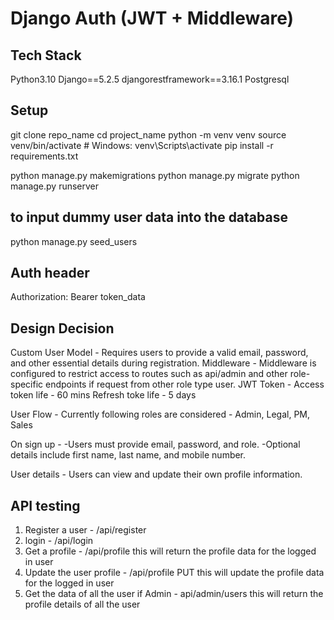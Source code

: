 # Django Auth (JWT + Middleware)

## Tech Stack
Python3.10
Django==5.2.5
djangorestframework==3.16.1
Postgresql

## Setup
git clone repo_name
cd project_name
python -m venv venv
source venv/bin/activate   # Windows: venv\Scripts\activate
pip install -r requirements.txt

python manage.py makemigrations
python manage.py migrate
python manage.py runserver

## to input dummy user data into the database
python manage.py seed_users


## Auth header
Authorization: Bearer token_data

## Design Decision
Custom User Model - Requires users to provide a valid email, password, and other essential details during registration.
Middleware - Middleware is configured to restrict access to routes such as api/admin and other role-specific endpoints if request from other role type user.
JWT Token - Access token life - 60 mins
            Refresh toke life - 5 days

User Flow - 
    Currently following roles are considered - 
        Admin, Legal, PM, Sales

On sign up - 
  -Users must provide email, password, and role.
  -Optional details include first name, last name, and mobile number.

User details - 
    Users can view and update their own profile information.

## API testing
1. Register a user - /api/register
2. login - /api/login
3. Get a profile - /api/profile
            this will return the profile data for the logged in user
4. Update the user profile - /api/profile PUT
            this will update the profile data for the logged in user
5. Get the data of all the user if Admin - api/admin/users
            this will return the profile details of all the user
